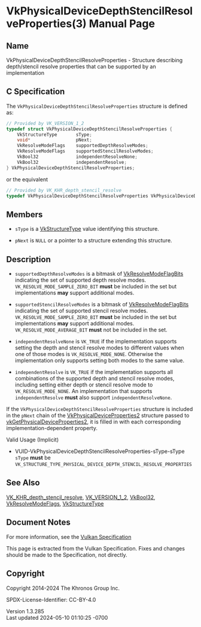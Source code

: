 # VkPhysicalDeviceDepthStencilResolveProperties(3) Manual Page

## Name

VkPhysicalDeviceDepthStencilResolveProperties - Structure describing
depth/stencil resolve properties that can be supported by an
implementation



## <a href="#_c_specification" class="anchor"></a>C Specification

The `VkPhysicalDeviceDepthStencilResolveProperties` structure is defined
as:

``` c
// Provided by VK_VERSION_1_2
typedef struct VkPhysicalDeviceDepthStencilResolveProperties {
    VkStructureType       sType;
    void*                 pNext;
    VkResolveModeFlags    supportedDepthResolveModes;
    VkResolveModeFlags    supportedStencilResolveModes;
    VkBool32              independentResolveNone;
    VkBool32              independentResolve;
} VkPhysicalDeviceDepthStencilResolveProperties;
```

or the equivalent

``` c
// Provided by VK_KHR_depth_stencil_resolve
typedef VkPhysicalDeviceDepthStencilResolveProperties VkPhysicalDeviceDepthStencilResolvePropertiesKHR;
```

## <a href="#_members" class="anchor"></a>Members

- `sType` is a [VkStructureType](https://registry.khronos.org/vulkan/specs/1.3-extensions/man/html/VkStructureType.html) value identifying
  this structure.

- `pNext` is `NULL` or a pointer to a structure extending this
  structure.

## <a href="#_description" class="anchor"></a>Description

- <span id="extension-features-depthResolveModes"></span>
  `supportedDepthResolveModes` is a bitmask of
  [VkResolveModeFlagBits](https://registry.khronos.org/vulkan/specs/1.3-extensions/man/html/VkResolveModeFlagBits.html) indicating the set
  of supported depth resolve modes. `VK_RESOLVE_MODE_SAMPLE_ZERO_BIT`
  **must** be included in the set but implementations **may** support
  additional modes.

- <span id="extension-features-stencilResolveModes"></span>
  `supportedStencilResolveModes` is a bitmask of
  [VkResolveModeFlagBits](https://registry.khronos.org/vulkan/specs/1.3-extensions/man/html/VkResolveModeFlagBits.html) indicating the set
  of supported stencil resolve modes. `VK_RESOLVE_MODE_SAMPLE_ZERO_BIT`
  **must** be included in the set but implementations **may** support
  additional modes. `VK_RESOLVE_MODE_AVERAGE_BIT` **must** not be
  included in the set.

- <span id="extension-features-independentResolveNone"></span>
  `independentResolveNone` is `VK_TRUE` if the implementation supports
  setting the depth and stencil resolve modes to different values when
  one of those modes is `VK_RESOLVE_MODE_NONE`. Otherwise the
  implementation only supports setting both modes to the same value.

- <span id="extension-features-independentResolve"></span>
  `independentResolve` is `VK_TRUE` if the implementation supports all
  combinations of the supported depth and stencil resolve modes,
  including setting either depth or stencil resolve mode to
  `VK_RESOLVE_MODE_NONE`. An implementation that supports
  `independentResolve` **must** also support `independentResolveNone`.

If the `VkPhysicalDeviceDepthStencilResolveProperties` structure is
included in the `pNext` chain of the
[VkPhysicalDeviceProperties2](https://registry.khronos.org/vulkan/specs/1.3-extensions/man/html/VkPhysicalDeviceProperties2.html)
structure passed to
[vkGetPhysicalDeviceProperties2](https://registry.khronos.org/vulkan/specs/1.3-extensions/man/html/vkGetPhysicalDeviceProperties2.html),
it is filled in with each corresponding implementation-dependent
property.

Valid Usage (Implicit)

- <a
  href="#VUID-VkPhysicalDeviceDepthStencilResolveProperties-sType-sType"
  id="VUID-VkPhysicalDeviceDepthStencilResolveProperties-sType-sType"></a>
  VUID-VkPhysicalDeviceDepthStencilResolveProperties-sType-sType  
  `sType` **must** be
  `VK_STRUCTURE_TYPE_PHYSICAL_DEVICE_DEPTH_STENCIL_RESOLVE_PROPERTIES`

## <a href="#_see_also" class="anchor"></a>See Also

[VK_KHR_depth_stencil_resolve](https://registry.khronos.org/vulkan/specs/1.3-extensions/man/html/VK_KHR_depth_stencil_resolve.html),
[VK_VERSION_1_2](https://registry.khronos.org/vulkan/specs/1.3-extensions/man/html/VK_VERSION_1_2.html), [VkBool32](https://registry.khronos.org/vulkan/specs/1.3-extensions/man/html/VkBool32.html),
[VkResolveModeFlags](https://registry.khronos.org/vulkan/specs/1.3-extensions/man/html/VkResolveModeFlags.html),
[VkStructureType](https://registry.khronos.org/vulkan/specs/1.3-extensions/man/html/VkStructureType.html)

## <a href="#_document_notes" class="anchor"></a>Document Notes

For more information, see the <a
href="https://registry.khronos.org/vulkan/specs/1.3-extensions/html/vkspec.html#VkPhysicalDeviceDepthStencilResolveProperties"
target="_blank" rel="noopener">Vulkan Specification</a>

This page is extracted from the Vulkan Specification. Fixes and changes
should be made to the Specification, not directly.

## <a href="#_copyright" class="anchor"></a>Copyright

Copyright 2014-2024 The Khronos Group Inc.

SPDX-License-Identifier: CC-BY-4.0

Version 1.3.285  
Last updated 2024-05-10 01:10:25 -0700
